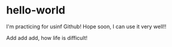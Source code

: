 # hello-world

I'm practicing for usinf Github!
Hope soon, I can use it very well!!

Add add add, how life is difficult!
